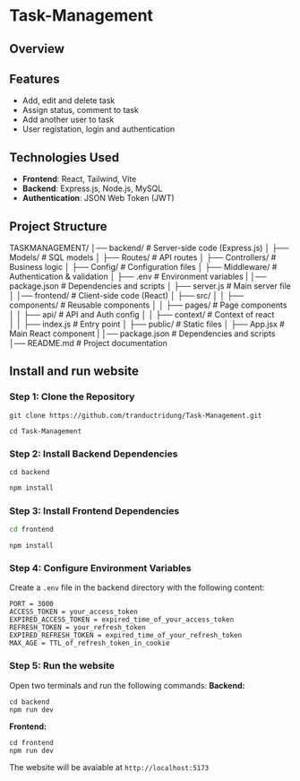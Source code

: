 # Task-Management
 ## Overview

 ## Features
 * Add, edit and delete task
 * Assign status, comment to task
 * Add another user to task
 * User registation, login and authentication
  
 ## Technologies Used
 * **Frontend**: React, Tailwind, Vite
 * **Backend**: Express.js, Node.js, MySQL
 * **Authentication**: JSON Web Token (JWT)  

 ## Project Structure
TASKMANAGEMENT/
│── backend/                # Server-side code (Express.js)
│   ├── Models/             # SQL models
│   ├── Routes/             # API routes
│   ├── Controllers/        # Business logic
│   ├── Config/             # Configuration files
│   ├── Middleware/         # Authentication & validation
│   ├── .env                # Environment variables
|   │── package.json        # Dependencies and scripts
│   ├── server.js           # Main server file
│
│── frontend/               # Client-side code (React)
│   ├── src/
│   │   ├── components/     # Reusable components
│   │   ├── pages/          # Page components
│   │   ├── api/            # API and Auth config
│   │   ├── context/        # Context of react         
│   │   ├── index.js        # Entry point
│   ├── public/             # Static files
│   ├── App.jsx             # Main React component
|   │── package.json        # Dependencies and scripts
│── README.md               # Project documentation

 ## Install and run website
 ### Step 1: Clone the Repository
```
git clone https://github.com/tranductridung/Task-Management.git
```

```
cd Task-Management
```

 ### Step 2: Install Backend Dependencies
```
cd backend
```

```bash
npm install
```

 ### Step 3: Install Frontend Dependencies
```bash
cd frontend
```

```
npm install
```

### Step 4: Configure Environment Variables
Create a `.env` file in the backend directory with the following content:
```
PORT = 3000
ACCESS_TOKEN = your_access_token
EXPIRED_ACCESS_TOKEN = expired_time_of_your_access_token
REFRESH_TOKEN = your_refresh_token
EXPIRED_REFRESH_TOKEN = expired_time_of_your_refresh_token
MAX_AGE = TTL_of_refresh_token_in_cookie
```

### Step 5: Run the website
Open two terminals and run the following commands:
**Backend:**
```
cd backend
npm run dev
```
**Frontend:**
```
cd frontend
npm run dev
```
The website will be avaiable at `http://localhost:5173`
